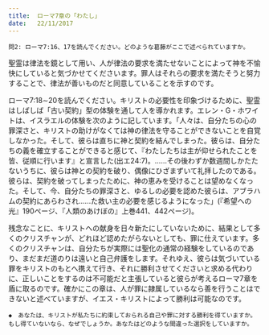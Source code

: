 ```yaml
---
title:  ローマ7章の「わたし」
date:   22/11/2017
---
```


`問2: ローマ7:16、17を読んでください。どのような葛藤がここで述べられていますか。`

聖霊は律法を鏡として用い、人が律法の要求を満たせないことによって神を不愉快にしていると気づかせてくださいます。罪人はそれらの要求を満たそうと努力することで、律法が善いものだと同意していることを示すのです。

ローマ7:18∼20を読んでください。キリストの必要性を印象づけるために、聖霊はしばしば「古い契約」型の体験を通して人を導かれます。エレン・G・ホワイトは、イスラエルの体験を次のように記しています。「人々は、自分たちの心の罪深さと、キリストの助けがなくては神の律法を守ることができないことを自覚しなかった。そして、彼らは直ちに神と契約を結んでしまった。彼らは、自分たちの義を確立することができると感じて、『わたしたちは主が仰せられたことを皆、従順に行います』と宣言した(出エ24:7)。......その後わずか数週間しかたたないうちに、彼らは神との契約を破り、偶像にひざまずいて礼拝したのである。彼らは、契約を破ってしまったために、神の恵みを受けることは望めなくなった。そして、今、自分たちの罪深さと、ゆるしの必要を認めた彼らは、アブラハムの契約にあらわされ......た救い主の必要を感じるようになった」(『希望への光』190ページ、『人類のあけぼの』上巻441、442ページ)。

残念なことに、キリストへの献身を日々新たにしていないために、結果として多くのクリスチャンが、どれほど認めたがらないとしても、罪に仕えています。多くのクリスチャンは、自分たちが実際には聖化の通常の経験をしているのであり、まだまだ道のりは遠いと自己弁護をします。それゆえ、彼らは気づいている罪をキリストのもとへ携えて行き、それに勝利させてくださいと求める代わりに、正しいことをするのは不可能だと主張していると彼らが考えるローマ7章を盾に取るのです。確かにこの章は、人が罪に隷属しているなら善を行うことはできないと述べていますが、イエス・キリストによって勝利は可能なのです。

`◆　あなたは、キリストが私たちに約束しておられる自己や罪に対する勝利を得ていますか。もし得ていないなら、なぜでしょうか。あなたはどのような間違った選択をしていますか。`

